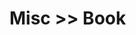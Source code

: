 # Misc >> Book

<book-cards source="https://raw.githubusercontent.com/silverbirder/silverbirder.github.io/main/docs/misc/book/index.json"></book-cards>